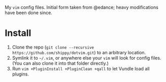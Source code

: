 My `vim` config files. Initial form taken from @edance; heavy modifications have been done since.

# Install
1. Clone the repo (`git clone --recursive https://github.com/shippy/dotvim.git`) to an arbitrary location.
2. Symlink it to `~/.vim`, or anywhere else your `vim` will look for config files. (You can also clone it into that folder directly.)
3. Run `vim +PluginInstall +PluginClean +qall` to let Vundle load all plugins.

